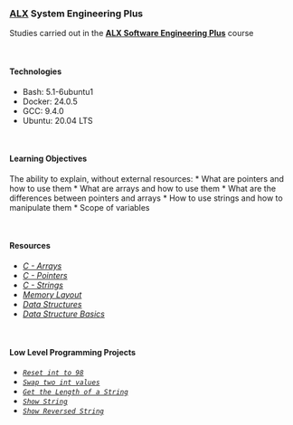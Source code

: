 ### [ALX](https://www.alxafrica.com/) System Engineering Plus

Studies carried out in the **[ALX Software Engineering Plus](https://www.alxafrica.com/software-engineering-plus/)** course

<br />

#### Technologies

* Bash:     5.1-6ubuntu1
* Docker:   24.0.5
* GCC:      9.4.0
* Ubuntu:   20.04 LTS

<br />

#### Learning Objectives

The ability to explain, without external resources:
    * What are pointers and how to use them
    * What are arrays and how to use them
    * What are the differences between pointers and arrays
    * How to use strings and how to manipulate them
    * Scope of variables

<br />

#### Resources

* _[C - Arrays](https://www.tutorialspoint.com/cprogramming/c_arrays.htm)_
* _[C - Pointers](https://www.tutorialspoint.com/cprogramming/c_pointers.htm)_
* _[C - Strings](https://www.tutorialspoint.com/cprogramming/c_strings.htm)_
* _[Memory Layout](https://aticleworld.com/memory-layout-of-c-program/)_
* _[Data Structures](https://www.geeksforgeeks.org/data-structures/)_
* _[Data Structure Basics](https://www.tutorialspoint.com/data_structures_algorithms/data_structures_basics.htm)_

<br />

#### Low Level Programming Projects

* _[`Reset int to 98`](0-reset_to_98.c)_
* _[`Swap two int values`](1-swap.c)_
* _[`Get the Length of a String`](2-strlen.c)_
* _[`Show String`](3-puts.c)_
* _[`Show Reversed String`](4-print_rev.c)_

<br />
